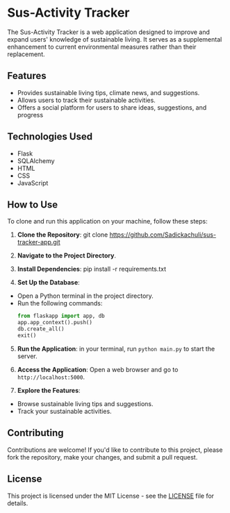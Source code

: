 # Sus-Activity Tracker

The Sus-Activity Tracker is a web application designed to improve and expand users' knowledge of sustainable living. It serves as a supplemental enhancement to current environmental measures rather than their replacement.

## Features

- Provides sustainable living tips, climate news, and suggestions.
- Allows users to track their sustainable activities.
- Offers a social platform for users to share ideas, suggestions, and progress

## Technologies Used

- Flask
- SQLAlchemy
- HTML
- CSS
- JavaScript

## How to Use

To clone and run this application on your machine, follow these steps:

1. **Clone the Repository**: git clone https://github.com/Sadickachuli/sus-tracker-app.git

2. **Navigate to the Project Directory**.


3. **Install Dependencies**: pip install -r requirements.txt


4. **Set Up the Database**:
- Open a Python terminal in the project directory.
- Run the following commands:
  ```python
  from flaskapp import app, db
  app.app_context().push()
  db.create_all()
  exit()
  ```

5. **Run the Application**: in your terminal, run ```python main.py``` to start the server.


6. **Access the Application**:
Open a web browser and go to `http://localhost:5000`.

7. **Explore the Features**:
- Browse sustainable living tips and suggestions.
- Track your sustainable activities.

## Contributing

Contributions are welcome! If you'd like to contribute to this project, please fork the repository, make your changes, and submit a pull request.

## License

This project is licensed under the MIT License - see the [LICENSE](LICENSE) file for details.




